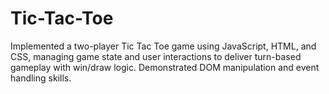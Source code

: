 # Tic-Tac-Toe
Implemented a two-player Tic Tac Toe game using JavaScript, HTML, and CSS, managing game state and user interactions to deliver turn-based gameplay with win/draw logic. Demonstrated DOM manipulation and event handling skills.
